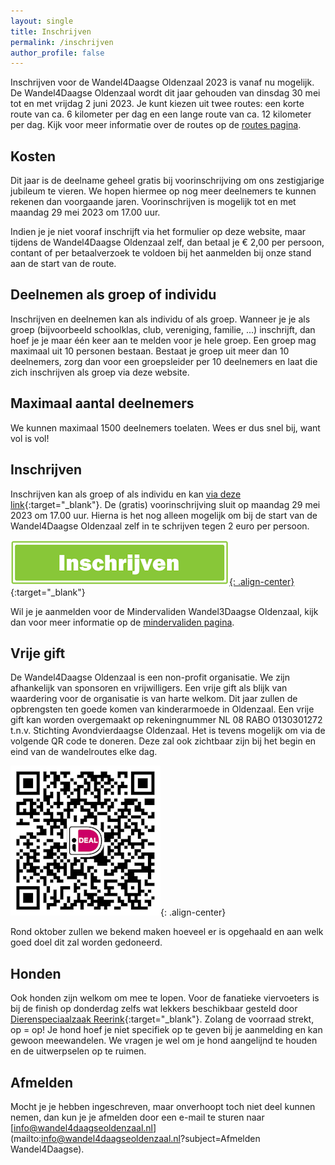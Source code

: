 ```yaml
---
layout: single
title: Inschrijven
permalink: /inschrijven
author_profile: false
---
```


Inschrijven voor de Wandel4Daagse Oldenzaal 2023 is vanaf nu mogelijk. De Wandel4Daagse Oldenzaal wordt dit jaar gehouden van dinsdag 30 mei tot en met vrijdag 2 juni 2023. Je kunt kiezen uit twee routes: een korte route van ca. 6 kilometer per dag en een lange route van ca. 12 kilometer per dag. Kijk voor meer informatie over de routes op de [routes pagina](/routes).

## Kosten

Dit jaar is de deelname geheel gratis bij voorinschrijving om ons zestigjarige jubileum te vieren. We hopen hiermee op nog meer deelnemers te kunnen rekenen dan voorgaande jaren. Voorinschrijven is mogelijk tot en met maandag 29 mei 2023 om 17.00 uur.  

Indien je je niet vooraf inschrijft via het formulier op deze website, maar tijdens de Wandel4Daagse Oldenzaal zelf, dan betaal je € 2,00 per persoon, contant of per betaalverzoek te voldoen bij het aanmelden bij onze stand aan de start van de route.  

## Deelnemen als groep of individu

Inschrijven en deelnemen kan als individu of als groep. Wanneer je je als groep (bijvoorbeeld schoolklas, club, vereniging, familie, ...) inschrijft, dan hoef je je maar één keer aan te melden voor je hele groep. Een groep mag maximaal uit 10 personen bestaan. Bestaat je groep uit meer dan 10 deelnemers, zorg dan voor een groepsleider per 10 deelnemers en laat die zich inschrijven als groep via deze website.

## Maximaal aantal deelnemers

We kunnen maximaal 1500 deelnemers toelaten. Wees er dus snel bij, want vol is vol!

## Inschrijven

Inschrijven kan als groep of als individu en kan [via deze link](https://forms.microsoft.com/e/AWqHXfHa3K){:target="_blank"}. De (gratis) voorinschrijving sluit op maandag 29 mei 2023 om 17.00 uur. Hierna is het nog alleen mogelijk om bij de start van de Wandel4Daagse Oldenzaal zelf in te schrijven tegen 2 euro per persoon.

[![Nu inschrijven](/assets/images/inschrijven.png){: .align-center}](https://forms.microsoft.com/e/AWqHXfHa3K){:target="_blank"}  

Wil je je aanmelden voor de Mindervaliden Wandel3Daagse Oldenzaal, kijk dan voor meer informatie op de [mindervaliden pagina](/routes/mindervaliden).  

## Vrije gift

De Wandel4Daagse Oldenzaal is een non-profit organisatie. We zijn afhankelijk van sponsoren en vrijwilligers. Een vrije gift als blijk van waardering voor de organisatie is van harte welkom. Dit jaar zullen de opbrengsten ten goede komen van kinderarmoede in Oldenzaal. Een vrije gift kan worden overgemaakt op rekeningnummer NL 08 RABO 0130301272 t.n.v. Stichting Avondvierdaagse Oldenzaal. Het is tevens mogelijk om via de volgende QR code te doneren. Deze zal ook zichtbaar zijn bij het begin en eind van de wandelroutes elke dag.  

![Vrije gift QR Code](/assets/images/vrijegift.png){: .align-center}  

Rond oktober zullen we bekend maken hoeveel er is opgehaald en aan welk goed doel dit zal worden gedoneerd.  

## Honden

Ook honden zijn welkom om mee te lopen. Voor de fanatieke viervoeters is bij de finish op donderdag zelfs wat lekkers beschikbaar gesteld door [Dierenspeciaalzaak Reerink](https://reerink.nl/){:target="_blank"}. Zolang de voorraad strekt, op = op! Je hond hoef je niet specifiek op te geven bij je aanmelding en kan gewoon meewandelen. We vragen je wel om je hond aangelijnd te houden en de uitwerpselen op te ruimen.

## Afmelden

Mocht je je hebben ingeschreven, maar onverhoopt toch niet deel kunnen nemen, dan kun je je afmelden door een e-mail te sturen naar [info@wandel4daagseoldenzaal.nl](mailto:info@wandel4daagseoldenzaal.nl?subject=Afmelden Wandel4Daagse).